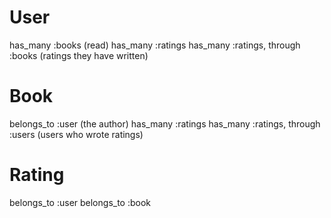 # User
has_many :books (read)
has_many :ratings
has_many :ratings, through :books (ratings they have written)

# Book
belongs_to :user (the author)
has_many :ratings
has_many :ratings, through :users (users who wrote ratings)

# Rating
belongs_to :user
belongs_to :book